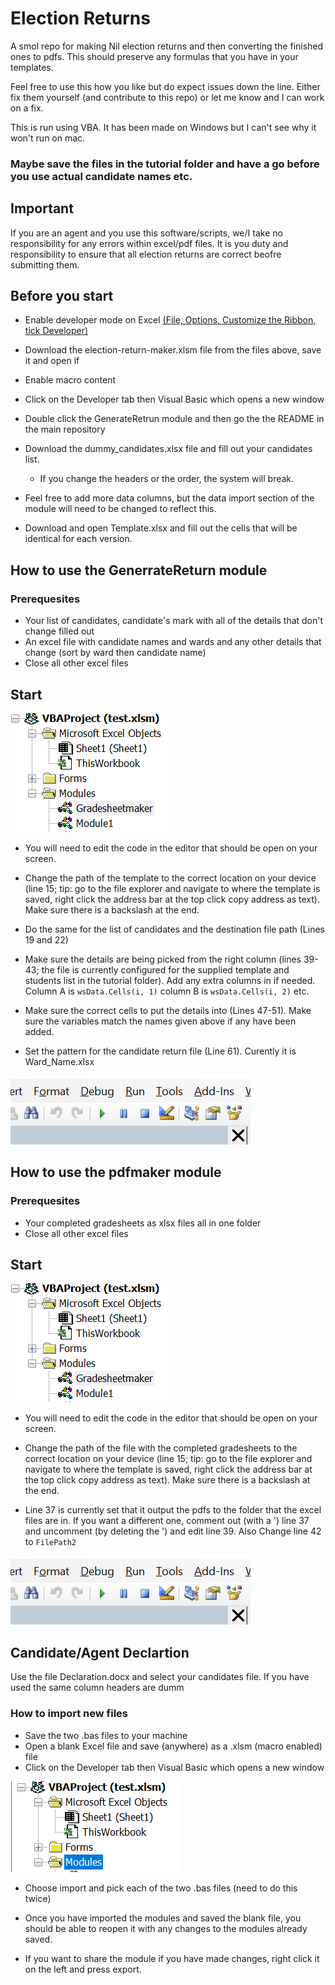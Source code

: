 # Election Returns

A smol repo for making Nil election returns and then converting the finished ones to pdfs. This should preserve any formulas that you have in your templates.

Feel free to use this how you like but do expect issues down the line. Either fix them yourself (and contribute to this repo) or let me know and I can work on a fix.

This is run using VBA. It has been made on Windows but I can't see why it won't run on mac.

### Maybe save the files in the tutorial folder and have a go before you use actual candidate names etc.

## Important

If you are an agent and you use this software/scripts, we/I take no responsibility for any errors within excel/pdf files. It is you duty and responsibility to ensure that all election returns are correct beofre submitting them.

## Before you start

- Enable developer mode on Excel [(File, Options, Customize the Ribbon, tick Developer)](https://support.microsoft.com/en-us/office/show-the-developer-tab-e1192344-5e56-4d45-931b-e5fd9bea2d45)

- Download the election-return-maker.xlsm file from the files above, save it and open if
- Enable macro content
- Click on the Developer tab then Visual Basic which opens a new window
- Double click the GenerateRetrun module and then go the the README in the main repository
- Download the dummy_candidates.xlsx file and fill out your candidates list. 
	- If you change the headers or the order, the system will break. 
- Feel free to add more data columns, but the data import section of the module will need to be changed to reflect this.
- Download and open Template.xlsx and fill out the cells that will be identical for each version.

## How to use the GenerrateReturn module

### Prerequesites 

- Your list of candidates, candidate's mark with all of the details that don't change filled out
- An excel file with candidate names and wards and any other details that change (sort by ward then candidate name)
- Close all other excel files

## Start
![Open the module by double clicking the module name on the right](img/img2.PNG)

- You will need to edit the code in the editor that should be open on your screen.

- Change the path of the template to the correct location on your device (line 15; tip: go to the file explorer and navigate to where the template is saved, right click the address bar at the top click copy address as text). Make sure there is a backslash at the end.

- Do the same for the list of candidates and the destination file path (Lines 19 and 22)

- Make sure the details are being picked from the right column (lines 39-43; the file is currently configured for the supplied template and students list in the tutorial folder). Add any extra columns in if needed. Column A is `wsData.Cells(i, 1)` column B is `wsData.Cells(i, 2)` etc.

- Make sure the correct cells to put the details into (Lines 47-51). Make sure the variables match the names given above if any have been added.

- Set the pattern for the candidate return file (Line 61). Curently it is Ward_Name.xlsx

![Press play or F5 to run](img/img3.PNG)

## How to use the pdfmaker module

### Prerequesites 

- Your completed gradesheets as xlsx files all in one folder
- Close all other excel files

## Start

![Open the module by double clicking the module name on the right](img/img2.PNG)

- You will need to edit the code in the editor that should be open on your screen.

- Change the path of the file with the completed gradesheets to the correct location on your device (line 15; tip: go to the file explorer and navigate to where the template is saved, right click the address bar at the top click copy address as text). Make sure there is a backslash at the end.

- Line 37 is currently set that it output the pdfs to the folder that the excel files are in. If you want a different one, comment out (with a ') line 37 and uncomment (by deleting the ') and edit line 39. Also Change line 42 to `FilePath2`

![Press play or F5 to run](img/img3.PNG)


## Candidate/Agent Declartion

Use the file Declaration.docx and select your candidates file. If you have used the same column headers are dumm


### How to import new files
- Save the two .bas files to your machine
- Open a blank Excel file and save (anywhere) as a .xlsm (macro enabled) file
- Click on the Developer tab then Visual Basic which opens a new window

 ![Right click the modules folder on the left](img/img1.PNG)

- Choose import and pick each of the two .bas files (need to do this twice)

- Once you have imported the modules and saved the blank file, you should be able to reopen it with any changes to the modules already saved.

- If you want to share the module if you have made changes, right click it on the left and press export. 





